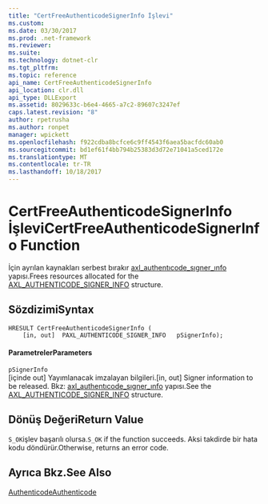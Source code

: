 ```yaml
---
title: "CertFreeAuthenticodeSignerInfo İşlevi"
ms.custom: 
ms.date: 03/30/2017
ms.prod: .net-framework
ms.reviewer: 
ms.suite: 
ms.technology: dotnet-clr
ms.tgt_pltfrm: 
ms.topic: reference
api_name: CertFreeAuthenticodeSignerInfo
api_location: clr.dll
api_type: DLLExport
ms.assetid: 8029633c-b6e4-4665-a7c2-89607c3247ef
caps.latest.revision: "8"
author: rpetrusha
ms.author: ronpet
manager: wpickett
ms.openlocfilehash: f922cdba8bcfce6c9ff4543f6aea5bacfdc60ab0
ms.sourcegitcommit: bd1ef61f4bb794b25383d3d72e71041a5ced172e
ms.translationtype: MT
ms.contentlocale: tr-TR
ms.lasthandoff: 10/18/2017
---
```

# <a name="certfreeauthenticodesignerinfo-function"></a><span data-ttu-id="5e23b-102">CertFreeAuthenticodeSignerInfo İşlevi</span><span class="sxs-lookup"><span data-stu-id="5e23b-102">CertFreeAuthenticodeSignerInfo Function</span></span>
<span data-ttu-id="5e23b-103">İçin ayrılan kaynakları serbest bırakır [axl_authentıcode_sıgner_ınfo](../../../../docs/framework/unmanaged-api/authenticode/axl-authenticode-signer-info-structure.md) yapısı.</span><span class="sxs-lookup"><span data-stu-id="5e23b-103">Frees resources allocated for the [AXL_AUTHENTICODE_SIGNER_INFO](../../../../docs/framework/unmanaged-api/authenticode/axl-authenticode-signer-info-structure.md) structure.</span></span>  
  
## <a name="syntax"></a><span data-ttu-id="5e23b-104">Sözdizimi</span><span class="sxs-lookup"><span data-stu-id="5e23b-104">Syntax</span></span>  
  
```  
HRESULT CertFreeAuthenticodeSignerInfo (  
    [in, out]  PAXL_AUTHENTICODE_SIGNER_INFO   pSignerInfo);  
```  
  
#### <a name="parameters"></a><span data-ttu-id="5e23b-105">Parametreler</span><span class="sxs-lookup"><span data-stu-id="5e23b-105">Parameters</span></span>  
 `pSignerInfo`  
 <span data-ttu-id="5e23b-106">[içinde out] Yayımlanacak imzalayan bilgileri.</span><span class="sxs-lookup"><span data-stu-id="5e23b-106">[in, out] Signer information to be released.</span></span> <span data-ttu-id="5e23b-107">Bkz: [axl_authentıcode_sıgner_ınfo](../../../../docs/framework/unmanaged-api/authenticode/axl-authenticode-signer-info-structure.md) yapısı.</span><span class="sxs-lookup"><span data-stu-id="5e23b-107">See the [AXL_AUTHENTICODE_SIGNER_INFO](../../../../docs/framework/unmanaged-api/authenticode/axl-authenticode-signer-info-structure.md) structure.</span></span>  
  
## <a name="return-value"></a><span data-ttu-id="5e23b-108">Dönüş Değeri</span><span class="sxs-lookup"><span data-stu-id="5e23b-108">Return Value</span></span>  
 <span data-ttu-id="5e23b-109">`S_OK`işlev başarılı olursa.</span><span class="sxs-lookup"><span data-stu-id="5e23b-109">`S_OK` if the function succeeds.</span></span> <span data-ttu-id="5e23b-110">Aksi takdirde bir hata kodu döndürür.</span><span class="sxs-lookup"><span data-stu-id="5e23b-110">Otherwise, returns an error code.</span></span>  
  
## <a name="see-also"></a><span data-ttu-id="5e23b-111">Ayrıca Bkz.</span><span class="sxs-lookup"><span data-stu-id="5e23b-111">See Also</span></span>  
 [<span data-ttu-id="5e23b-112">Authenticode</span><span class="sxs-lookup"><span data-stu-id="5e23b-112">Authenticode</span></span>](../../../../docs/framework/unmanaged-api/authenticode/index.md)
